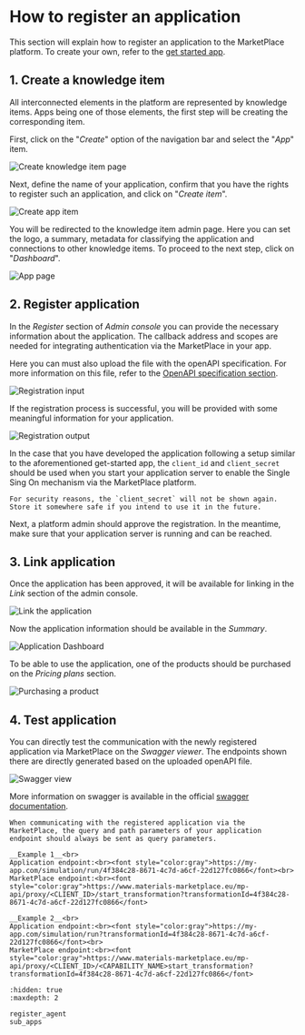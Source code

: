 # How to register an application

This section will explain how to register an application to the MarketPlace platform.
To create your own, refer to the [get started app](https://github.com/materials-marketplace/get-started-app).

## 1. Create a knowledge item

All interconnected elements in the platform are represented by knowledge items.
Apps being one of those elements, the first step will be creating the corresponding item.

First, click on the "_Create_" option of the navigation bar and select the "_App_" item.

![Create knowledge item page](../_static/img/app_registration/create_item.png)

Next, define the name of your application, confirm that you have the rights to register such an application, and click on "_Create item_".

![Create app item](../_static/img/app_registration/create_app.png)

You will be redirected to the knowledge item admin page.
Here you can set the logo, a summary, metadata for classifying the application and connections to other knowledge items.
To proceed to the next step, click on "_Dashboard_".

![App page](../_static/img/app_registration/knowledge_item.png)

## 2. Register application

In the _Register_ section of _Admin console_ you can provide the necessary information about the application.
The callback address and scopes are needed for integrating authentication via the MarketPlace in your app.

Here you can must also upload the file with the openAPI specification.
For more information on this file, refer to the [OpenAPI specification section](mp-api.md).

![Registration input](../_static/img/app_registration/register_app.png)

If the registration process is successful, you will be provided with some meaningful information for your application.

![Registration output](../_static/img/app_registration/registration_output.png)

In the case that you have developed the application following a setup similar to the aforementioned get-started app, the `client_id` and `client_secret` should be used when you start your application server to enable the Single Sing On mechanism via the MarketPlace platform.

```{Attention}
For security reasons, the `client_secret` will not be shown again. Store it somewhere safe if you intend to use it in the future.
```

Next, a platform admin should approve the registration.
In the meantime, make sure that your application server is running and can be reached.

## 3. Link application

Once the application has been approved, it will be available for linking in the _Link_ section of the admin console.

![Link the application](../_static/img/app_registration/link_app.png)

Now the application information should be available in the _Summary_.

![Application Dashboard](../_static/img/app_registration/app_info.png)

To be able to use the application, one of the products should be purchased on the _Pricing plans_ section.

![Purchasing a product](../_static/img/app_registration/pricing.png)

## 4. Test application

You can directly test the communication with the newly registered application via MarketPlace on the _Swagger viewer_.
The endpoints shown there are directly generated based on the uploaded openAPI file.

![Swagger view](../_static/img/app_registration/swagger.png)

More information on swagger is available in the official [swagger documentation](https://swagger.io/docs/).

```{Important}
When communicating with the registered application via the MarketPlace, the query and path parameters of your application endpoint should always be sent as query parameters.

__Example 1__<br>
Application endpoint:<br><font style="color:gray">https://my-app.com/simulation/run/4f384c28-8671-4c7d-a6cf-22d127fc0866</font><br>
MarketPlace endpoint:<br><font style="color:gray">https://www.materials-marketplace.eu/mp-api/proxy/<CLIENT_ID>/start_transformation?transformationId=4f384c28-8671-4c7d-a6cf-22d127fc0866</font>

__Example 2__<br>
Application endpoint:<br><font style="color:gray">https://my-app.com/simulation/run?transformationId=4f384c28-8671-4c7d-a6cf-22d127fc0866</font><br>
MarketPlace endpoint:<br><font style="color:gray">https://www.materials-marketplace.eu/mp-api/proxy/<CLIENT_ID>/<CAPABILITY_NAME>start_transformation?transformationId=4f384c28-8671-4c7d-a6cf-22d127fc0866</font>
```

```{toctree}
:hidden: true
:maxdepth: 2

register_agent
sub_apps
```
